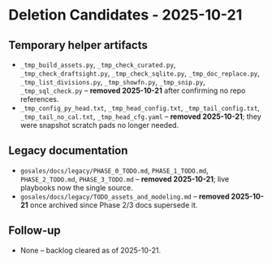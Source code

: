 # Deletion Candidates - 2025-10-21

## Temporary helper artifacts
- `_tmp_build_assets.py`, `_tmp_check_curated.py`, `_tmp_check_draftsight.py`, `_tmp_check_sqlite.py`, `_tmp_doc_replace.py`, `_tmp_list_divisions.py`, `_tmp_showfn.py`, `_tmp_snip.py`, `_tmp_sql_check.py` – **removed 2025-10-21** after confirming no repo references.
- `_tmp_config_py_head.txt`, `_tmp_head_config.txt`, `_tmp_tail_config.txt`, `_tmp_tail_no_cal.txt`, `_tmp_head_cfg.yaml` – **removed 2025-10-21**; they were snapshot scratch pads no longer needed.

## Legacy documentation
- `gosales/docs/legacy/PHASE_0_TODO.md`, `PHASE_1_TODO.md`, `PHASE_2_TODO.md`, `PHASE_3_TODO.md` – **removed 2025-10-21**; live playbooks now the single source.
- `gosales/docs/legacy/TODO_assets_and_modeling.md` – **removed 2025-10-21** once archived since Phase 2/3 docs supersede it.

## Follow-up
- None – backlog cleared as of 2025-10-21.
